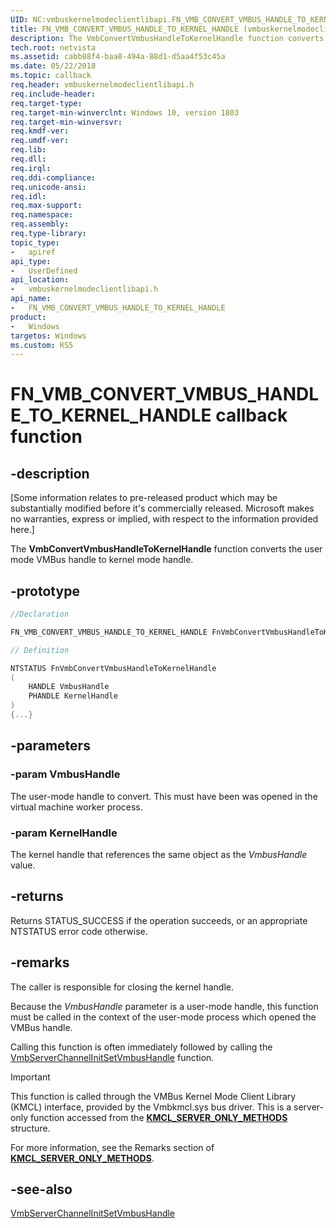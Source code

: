 ```yaml
---
UID: NC:vmbuskernelmodeclientlibapi.FN_VMB_CONVERT_VMBUS_HANDLE_TO_KERNEL_HANDLE
title: FN_VMB_CONVERT_VMBUS_HANDLE_TO_KERNEL_HANDLE (vmbuskernelmodeclientlibapi.h)
description: The VmbConvertVmbusHandleToKernelHandle function converts the user mode VMBus handle to kernel mode handle.
tech.root: netvista
ms.assetid: cabb88f4-baa8-494a-88d1-d5aa4f53c45a
ms.date: 05/22/2018
ms.topic: callback
req.header: vmbuskernelmodeclientlibapi.h
req.include-header:
req.target-type:
req.target-min-winverclnt: Windows 10, version 1803
req.target-min-winversvr:
req.kmdf-ver:
req.umdf-ver:
req.lib:
req.dll:
req.irql: 
req.ddi-compliance:
req.unicode-ansi:
req.idl:
req.max-support:
req.namespace:
req.assembly:
req.type-library: 
topic_type: 
-	apiref
api_type: 
-	UserDefined
api_location: 
-	vmbuskernelmodeclientlibapi.h
api_name: 
-	FN_VMB_CONVERT_VMBUS_HANDLE_TO_KERNEL_HANDLE
product:
-	Windows
targetos: Windows
ms.custom: RS5
---
```


# FN_VMB_CONVERT_VMBUS_HANDLE_TO_KERNEL_HANDLE callback function

## -description

<p class="CCE_Message">[Some information relates to pre-released product which may be substantially modified before it's commercially released. Microsoft makes no warranties, express or implied, with respect to the information provided here.]

The <b>VmbConvertVmbusHandleToKernelHandle</b> function converts the user mode VMBus handle to kernel mode handle. 

## -prototype

```cpp
//Declaration

FN_VMB_CONVERT_VMBUS_HANDLE_TO_KERNEL_HANDLE FnVmbConvertVmbusHandleToKernelHandle; 

// Definition

NTSTATUS FnVmbConvertVmbusHandleToKernelHandle 
(
	HANDLE VmbusHandle
	PHANDLE KernelHandle
)
{...}

```

## -parameters

### -param VmbusHandle

The user-mode handle to convert. This must have been was opened in the virtual machine worker process.

### -param KernelHandle 

The kernel handle that references the same object as the <i>VmbusHandle</i> value.

## -returns

Returns STATUS_SUCCESS if the operation succeeds, or an appropriate NTSTATUS error code otherwise.

## -remarks

The
caller is responsible for closing the kernel handle.

Because the <i>VmbusHandle</i> parameter is a user-mode
handle, this function must be called in the context of the user-mode process which
opened the VMBus handle.

  Calling this function is often immediately followed by calling
the <a href="https://msdn.microsoft.com/0ECF76C7-9475-439E-8E59-B2B7CD350D24">VmbServerChannelInitSetVmbusHandle</a> function.

> [!IMPORTANT]
> This function is called through the VMBus Kernel Mode Client Library (KMCL) interface, provided by the Vmbkmcl.sys bus driver. This is a server-only function accessed from the [**KMCL_SERVER_ONLY_METHODS**](ns-vmbuskernelmodeclientlibapi-_kmcl_server_only_methods.md) structure. 
>
> For more information, see the Remarks section of [**KMCL_SERVER_ONLY_METHODS**](ns-vmbuskernelmodeclientlibapi-_kmcl_server_only_methods.md).

## -see-also

<a href="https://msdn.microsoft.com/0ECF76C7-9475-439E-8E59-B2B7CD350D24">VmbServerChannelInitSetVmbusHandle</a>
